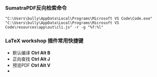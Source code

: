 ### SumatraPDF反向检索命令
```
"C:\Users\bully\AppData\Local\Programs\Microsoft VS Code\Code.exe" "C:\Users\bully\AppData\Local\Programs\Microsoft VS Code\resources\app\out\cli.js" -r -g "%f:%l"
```

### LaTeX workshop 插件常用快捷键
- 默认编译 **Ctrl Alt B**
- 正向查找 **Ctrl Alt J**
- 预览PDF **Ctrl Alt V**
- 

